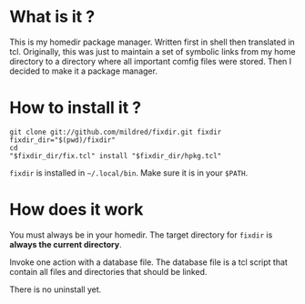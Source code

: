 What is it ?
============

This is my homedir package manager. Written first in shell then translated in
tcl. Originally, this was just to maintain a set of symbolic links from my home
directory to a directory where all important comfig files were stored. Then I
decided to make it a package manager.

How to install it ?
===================

    git clone git://github.com/mildred/fixdir.git fixdir
    fixdir_dir="$(pwd)/fixdir"
    cd
    "$fixdir_dir/fix.tcl" install "$fixdir_dir/hpkg.tcl"

`fixdir` is installed in `~/.local/bin`. Make sure it is in your `$PATH`.

How does it work
================

You must always be in your homedir. The target directory for `fixdir` is
**always the current directory**.

Invoke one action with a database file. The database file is a tcl script that
contain all files and directories that should be linked.

There is no uninstall yet.


